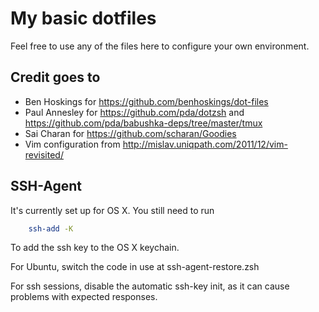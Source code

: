 # My basic dotfiles

Feel free to use any of the files here to configure your own environment.

## Credit goes to

* Ben Hoskings for https://github.com/benhoskings/dot-files
* Paul Annesley for https://github.com/pda/dotzsh and https://github.com/pda/babushka-deps/tree/master/tmux
* Sai Charan for https://github.com/scharan/Goodies
* Vim configuration from http://mislav.uniqpath.com/2011/12/vim-revisited/

## SSH-Agent

It's currently set up for OS X. You still need to run
```bash
    ssh-add -K 
```
To add the ssh key to the OS X keychain.

For Ubuntu, switch the code in use at ssh-agent-restore.zsh

For ssh sessions, disable the automatic ssh-key init, as it can cause problems with expected responses.
